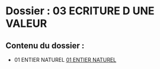 # Dossier : 03 ECRITURE D UNE VALEUR
 
 ## Contenu du dossier : 
- 01 ENTIER NATUREL [01 ENTIER NATUREL](./01_ENTIER_NATUREL)
